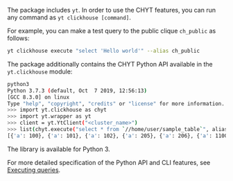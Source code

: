 The package includes `yt`. In order to use the CHYT features, you can run any command as `yt clickhouse [command]`.

For example, you can make a test query to the public clique `ch_public` as follows:

```bash
yt clickhouse execute "select 'Hello world'" --alias ch_public
```

The package additionally contains the CHYT Python API available in the `yt.clickhouse` module:

```bash
python3
Python 3.7.3 (default, Oct  7 2019, 12:56:13)
[GCC 8.3.0] on linux
Type "help", "copyright", "credits" or "license" for more information.
>>> import yt.clickhouse as chyt
>>> import yt.wrapper as yt
>>> client = yt.YtClient("<cluster_name>")
>>> list(chyt.execute("select * from `//home/user/sample_table`", alias="ch_public", client=client))
[{'a': 100}, {'a': 101}, {'a': 102}, {'a': 205}, {'a': 206}, {'a': 1100}]
```

The library is available for Python 3.

For more detailed specification of the Python API and CLI features, see [Executing queries](../../../../user-guide/data-processing/chyt/reference/execute.md).
